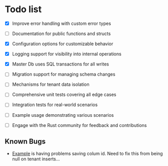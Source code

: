 # Todo list

- [x] Improve error handling with custom error types
- [ ] Documentation for public functions and structs
- [x] Configuration options for customizable behavior
- [x] Logging support for visibility into internal operations
- [x] Master Db uses SQL transactions for all writes
- [ ] Migration support for managing schema changes
- [ ] Mechanisms for tenant data isolation
- [ ] Comprehensive unit tests covering all edge cases
- [ ] Integration tests for real-world scenarios
- [ ] Example usage demonstrating various scenarios
- [ ] Engage with the Rust community for feedback and contributions


## Known Bugs

- [Example](./examples/user-management.rs) is having problems saving colum id. Need to fix this from being null on tenant inserts...